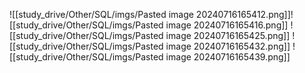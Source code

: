 ![[study_drive/Other/SQL/imgs/Pasted image 20240716165412.png]]![[study_drive/Other/SQL/imgs/Pasted image 20240716165416.png]] ![[study_drive/Other/SQL/imgs/Pasted image 20240716165425.png]] ![[study_drive/Other/SQL/imgs/Pasted image 20240716165432.png]] ![[study_drive/Other/SQL/imgs/Pasted image 20240716165439.png]]